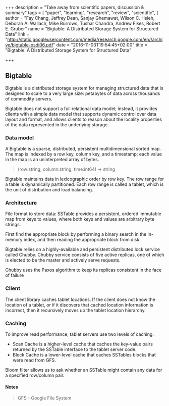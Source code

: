 +++
description = "Take away from scientific papers, discussion & summary"
tags = [
  "paper",
  "learning",
  "research",
  "review",
  "scientific",
]
author = "Fay Chang, Jeffrey Dean, Sanjay Ghemawat, Wilson C. Hsieh, Deborah A. Wallach, Mike Burrows, Tushar Chandra, Andrew Fikes, Robert E. Gruber"
name = "Bigtable: A Distributed Storage System for Structured Data"
link = "http://static.googleusercontent.com/media/research.google.com/en//archive/bigtable-osdi06.pdf"
date = "2016-11-03T19:54:45+02:00"
title = "Bigtable: A Distributed Storage System for Structured Data"

+++

## Bigtable

Bigtable is a distributed storage system for managing structured data that is
designed to scale to a very large size: petabytes of data across thousands of commodity servers.

Bigtable does not support a full relational data model; instead, it provides
clients with a simple data model that supports dynamic control over data layout
and format, and allows clients to reason about the locality properties of the data
represented in the underlying storage.

### Data model

A Bigtable is a sparse, distributed, persistent multidimensional sorted map.
The map is indexed by a row key, column key, and a timestamp; each value in the map
is an uninterpreted array of bytes.

> (row:string, column:string, time:int64) → string

Bigtable maintains data in lexicographic order by row key. The row range for a table is dynamically partitioned.
Each row range is called a tablet, which is the unit of distribution and load balancing.

### Architecture

File format to store data: SSTable provides a persistent, ordered immutable map from keys to values, where both keys and values are arbitrary byte strings.

First find the appropriate block by performing a binary search in the in-memory index, and then reading the appropriate block from disk.

Bigtable relies on a highly-available and persistent distributed lock service called Chubby.
Chubby service consists of five active replicas, one of which is elected to be the master and actively serve requests.

Chubby uses the Paxos algorithm to keep its replicas consistent in the face of failure

### Client

The client library caches tablet locations. 
If the client does not know the location of a tablet, or if it discovers that cached 
location information is incorrect, then it recursively moves up the tablet location hierarchy.

### Caching

To improve read performance, tablet servers use two levels of caching. 

 - Scan Cache is a higher-level cache that caches the key-value pairs returned by the SSTable interface to the tablet server code. 
 - Block Cache is a lower-level cache that caches SSTables blocks that were read from GFS.
 
Bloom filter allows us to ask whether an SSTable might contain any data for a specified row/column pair.

#### Notes

> GFS - Google File System
